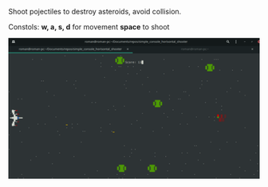 Shoot pojectiles to destroy asteroids, avoid collision.

Constols:
**w, a, s, d** for movement
**space** to shoot

![Alt text](./screenshot.png?raw=true "Optional Title")